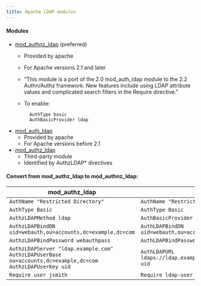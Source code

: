 ```yaml
---
title: Apache LDAP modules
---
```


#### Modules
- [mod_authnz_ldap](http://httpd.apache.org/docs/2.2/mod/mod_authnz_ldap.html) (preferred)
    - Provided by apache
    - For Apache versions 2.1 and later
    - "This module is a port of the 2.0 mod_auth_ldap module to the 2.2 Authn/Authz framework. New features include using LDAP attribute values and complicated search filters in the Require directive."
    - To enable:

            AuthType basic
            AuthBasicProvider ldap

- [mod_auth_ldap](http://httpd.apache.org/docs/2.0/mod/mod_auth_ldap.html)
    - Provided by apache
    - For Apache versions before 2.1
- [mod_authz_ldap](http://authzldap.othello.ch/)
    - Third-party module
    - Identified by AuthzLDAP* directives


#### Convert from mod_authz_ldap to mod_authnz_ldap:

| mod_authz_ldap | mod_authnz_ldap |
| -------------- | --------------- |
| `AuthName "Restricted Directory"` | `AuthName "Restricted Directory"` |
| `AuthType Basic` | `AuthType Basic` |
| `AuthzLDAPMethod ldap` | `AuthBasicProvider ldap` |
| `AuthzLDAPBindDN uid=webauth,ou=accounts,dc=example,dc=com` | `AuthLDAPBindDN uid=webauth,ou=accounts,dc=example,dc=com` |
| `AuthzLDAPBindPassword webauthpass` | `AuthLDAPBindPassword webauthpass` |
| `AuthzLDAPServer "ldap.example.com"`<br>`AuthzLDAPUserBase ou=accounts,dc=example,dc=com`<br>`AuthzLDAPUserKey uid` | `AuthLDAPURL ldaps://ldap.example.com/ou=accounts,dc=example,dc=com?uid` |
| `Require user jsmith` | `Require ldap-user jsmith` |
